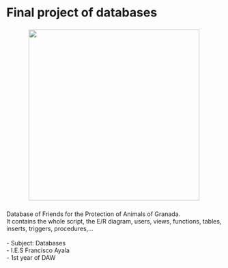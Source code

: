 <h1 align="left">Final project of databases</h1>

###

<div align="center">
  <img height="400" src="https://bestfriends.org/sites/default/files/styles/max_650x650/public/partners/Friends%20of%20Grenada%20Animal%20Shelter.jpg?itok=qR7TFGqD"  />
</div>

###

<p align="left">Database of Friends for the Protection of Animals of Granada.<br>It contains the whole script, the E/R diagram, users, views, functions, tables, inserts, triggers, procedures,...<br><br>- Subject: Databases<br>- I.E.S Francisco Ayala<br>- 1st year of DAW</p>

###
